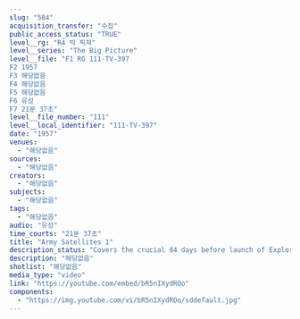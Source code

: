 ```yaml
---
slug: "584"
acquisition_transfer: "수집"
public_access_status: "TRUE"
level__rg: "R4 빅 픽쳐"
level__series: "The Big Picture"
level__file: "F1 RG 111-TV-397
F2 1957
F3 해당없음
F4 해당없음
F5 해당없음
F6 유성
F7 21분 37초"
level__file_number: "111"
level__local_identifier: "111-TV-397"
date: "1957"
venues: 
  - "해당없음"
sources: 
  - "해당없음"
creators: 
  - "해당없음"
subjects: 
  - "해당없음"
tags: 
  - "해당없음"
audio: "유성"
time_courts: "21분 37초"
title: "Army Satellites 1"
description_status: "Covers the crucial 84 days before launch of Explores 1. Features Dr. Werhner von Braun and Major General John B. Medarls. Narrated by Alexander Scourby. First complete documentary on Explores 1 and 3."
description: "해당없음"
shotlist: "해당없음"
media_type: "video"
link: "https://youtube.com/embed/bR5nIXydROo"
components: 
  - "https://img.youtube.com/vi/bR5nIXydROo/sddefault.jpg"
---
```

